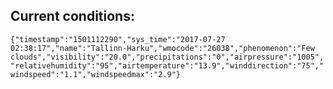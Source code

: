 ## Current conditions: 
 ``` {"timestamp":"1501112290","sys_time":"2017-07-27 02:38:17","name":"Tallinn-Harku","wmocode":"26038","phenomenon":"Few clouds","visibility":"20.0","precipitations":"0","airpressure":"1005","relativehumidity":"95","airtemperature":"13.9","winddirection":"75","windspeed":"1.1","windspeedmax":"2.9"} ```

